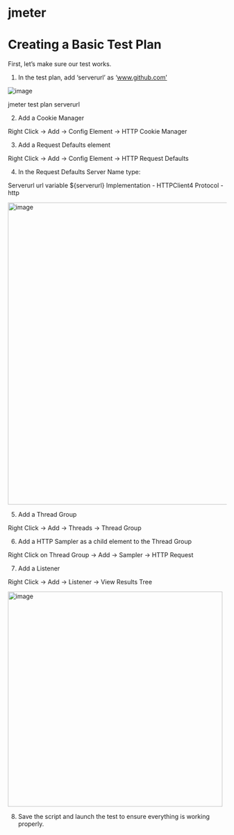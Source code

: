 # jmeter


# Creating a Basic Test Plan
First, let’s make sure our test works.

1. In the test plan, add ‘serverurl’ as ‘www.github.com’

![image](https://user-images.githubusercontent.com/19672171/182688464-4323da3d-b41f-4f8e-a284-037b1fbc3372.png)

jmeter test plan serverurl

2. Add a Cookie Manager

Right Click -> Add -> Config Element -> HTTP Cookie Manager

3. Add a Request Defaults element

Right Click -> Add -> Config Element -> HTTP Request Defaults

4. In the Request Defaults Server Name type:

Serverurl url variable ${serverurl}
Implementation - HTTPClient4
Protocol - http

<img width="694" alt="image" src="https://user-images.githubusercontent.com/19672171/183298829-93328493-c8fa-4ac4-8948-3dada1f6087b.png">

5. Add a Thread Group

Right Click -> Add -> Threads -> Thread Group

6. Add a HTTP Sampler as a child element to the Thread Group

Right Click on Thread Group -> Add -> Sampler ->  HTTP Request

7. Add a Listener

Right Click -> Add -> Listener -> View Results Tree

<img width="494" alt="image" src="https://user-images.githubusercontent.com/19672171/183298837-58ba6154-779d-467f-b95f-cd747dd84359.png">


8. Save the script and launch the test to ensure everything is working properly.

